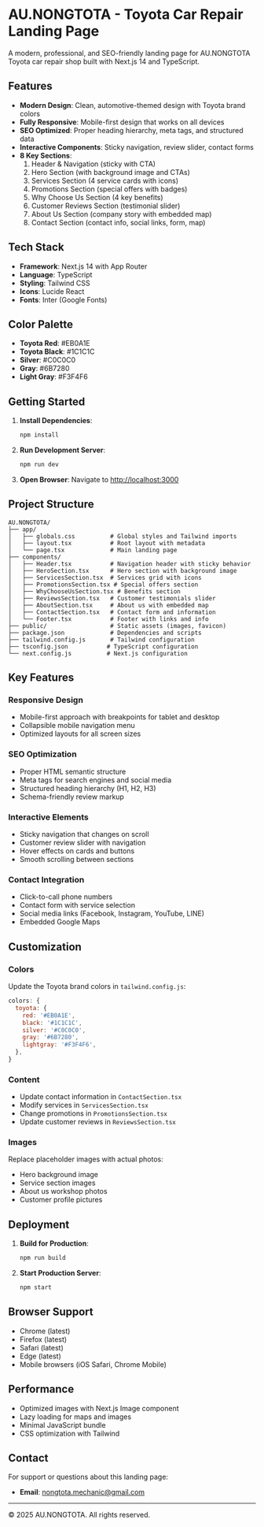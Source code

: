 # AU.NONGTOTA - Toyota Car Repair Landing Page

A modern, professional, and SEO-friendly landing page for AU.NONGTOTA Toyota car repair shop built with Next.js 14 and TypeScript.

## Features

- **Modern Design**: Clean, automotive-themed design with Toyota brand colors
- **Fully Responsive**: Mobile-first design that works on all devices
- **SEO Optimized**: Proper heading hierarchy, meta tags, and structured data
- **Interactive Components**: Sticky navigation, review slider, contact forms
- **8 Key Sections**:
  1. Header & Navigation (sticky with CTA)
  2. Hero Section (with background image and CTAs)
  3. Services Section (4 service cards with icons)
  4. Promotions Section (special offers with badges)
  5. Why Choose Us Section (4 key benefits)
  6. Customer Reviews Section (testimonial slider)
  7. About Us Section (company story with embedded map)
  8. Contact Section (contact info, social links, form, map)

## Tech Stack

- **Framework**: Next.js 14 with App Router
- **Language**: TypeScript
- **Styling**: Tailwind CSS
- **Icons**: Lucide React
- **Fonts**: Inter (Google Fonts)

## Color Palette

- **Toyota Red**: #EB0A1E
- **Toyota Black**: #1C1C1C
- **Silver**: #C0C0C0
- **Gray**: #6B7280
- **Light Gray**: #F3F4F6

## Getting Started

1. **Install Dependencies**:
   ```bash
   npm install
   ```

2. **Run Development Server**:
   ```bash
   npm run dev
   ```

3. **Open Browser**:
   Navigate to [http://localhost:3000](http://localhost:3000)

## Project Structure

```
AU.NONGTOTA/
├── app/
│   ├── globals.css          # Global styles and Tailwind imports
│   ├── layout.tsx           # Root layout with metadata
│   └── page.tsx             # Main landing page
├── components/
│   ├── Header.tsx           # Navigation header with sticky behavior
│   ├── HeroSection.tsx      # Hero section with background image
│   ├── ServicesSection.tsx  # Services grid with icons
│   ├── PromotionsSection.tsx # Special offers section
│   ├── WhyChooseUsSection.tsx # Benefits section
│   ├── ReviewsSection.tsx   # Customer testimonials slider
│   ├── AboutSection.tsx     # About us with embedded map
│   ├── ContactSection.tsx   # Contact form and information
│   └── Footer.tsx           # Footer with links and info
├── public/                  # Static assets (images, favicon)
├── package.json             # Dependencies and scripts
├── tailwind.config.js       # Tailwind configuration
├── tsconfig.json           # TypeScript configuration
└── next.config.js          # Next.js configuration
```

## Key Features

### Responsive Design
- Mobile-first approach with breakpoints for tablet and desktop
- Collapsible mobile navigation menu
- Optimized layouts for all screen sizes

### SEO Optimization
- Proper HTML semantic structure
- Meta tags for search engines and social media
- Structured heading hierarchy (H1, H2, H3)
- Schema-friendly review markup

### Interactive Elements
- Sticky navigation that changes on scroll
- Customer review slider with navigation
- Hover effects on cards and buttons
- Smooth scrolling between sections

### Contact Integration
- Click-to-call phone numbers
- Contact form with service selection
- Social media links (Facebook, Instagram, YouTube, LINE)
- Embedded Google Maps

## Customization

### Colors
Update the Toyota brand colors in `tailwind.config.js`:
```javascript
colors: {
  toyota: {
    red: '#EB0A1E',
    black: '#1C1C1C',
    silver: '#C0C0C0',
    gray: '#6B7280',
    lightgray: '#F3F4F6',
  },
}
```

### Content
- Update contact information in `ContactSection.tsx`
- Modify services in `ServicesSection.tsx`
- Change promotions in `PromotionsSection.tsx`
- Update customer reviews in `ReviewsSection.tsx`

### Images
Replace placeholder images with actual photos:
- Hero background image
- Service section images
- About us workshop photos
- Customer profile pictures

## Deployment

1. **Build for Production**:
   ```bash
   npm run build
   ```

2. **Start Production Server**:
   ```bash
   npm start
   ```

## Browser Support

- Chrome (latest)
- Firefox (latest)
- Safari (latest)
- Edge (latest)
- Mobile browsers (iOS Safari, Chrome Mobile)

## Performance

- Optimized images with Next.js Image component
- Lazy loading for maps and images
- Minimal JavaScript bundle
- CSS optimization with Tailwind

## Contact

For support or questions about this landing page:
- **Email**: nongtota.mechanic@gmail.com
---

© 2025 AU.NONGTOTA. All rights reserved.
